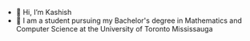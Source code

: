 - 👋 Hi, I’m Kashish
- 🌱 I am a student pursuing my Bachelor's degree in Mathematics and Computer Science at the University of Toronto Mississauga

<!---
mughalk/mughalk is a ✨ special ✨ repository because its `README.md` (this file) appears on your GitHub profile.
You can click the Preview link to take a look at your changes.
--->
